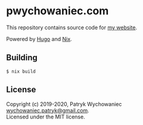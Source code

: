 # pwychowaniec.com

This repository contains source code for [my website](https://pwychowaniec.com).

Powered by [Hugo](https://gohugo.io) and [Nix](https://nixos.org/).

## Building

```
$ nix build
```

## License

Copyright (c) 2019-2020, Patryk Wychowaniec <wychowaniec.patryk@gmail.com>.    
Licensed under the MIT license.